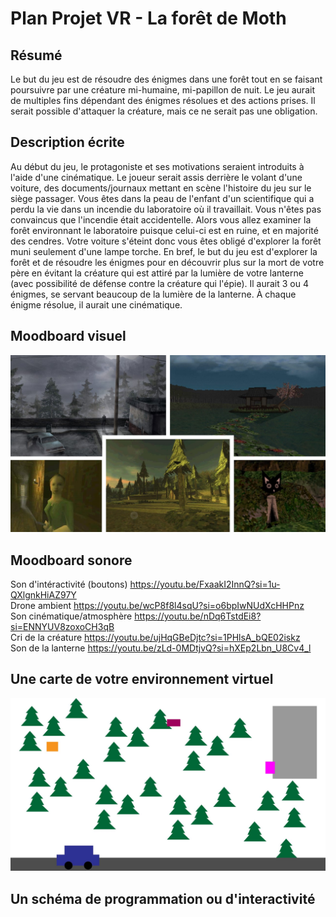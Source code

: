 # Plan Projet VR - La forêt de Moth

## Résumé
Le but du jeu est de résoudre des énigmes dans une forêt tout en se faisant poursuivre par une créature mi-humaine, mi-papillon de nuit. Le jeu aurait de multiples fins dépendant des énigmes résolues et des actions prises. Il serait possible d'attaquer la créature, mais ce ne serait pas une obligation.

## Description écrite
Au début du jeu, le protagoniste et ses motivations seraient introduits à l'aide d'une cinématique. Le joueur serait assis derrière le volant d'une voiture, des documents/journaux mettant en scène l'histoire du jeu sur le siège passager. Vous êtes dans la peau de l'enfant d'un scientifique qui a perdu la vie dans un incendie du laboratoire où il travaillait. Vous n'êtes pas convaincus que l'incendie était accidentelle. Alors vous allez examiner la forêt environnant le laboratoire puisque celui-ci est en ruine, et en majorité des cendres. Votre voiture s'éteint donc vous êtes obligé d'explorer la forêt muni seulement d'une lampe torche. En bref, le but du jeu est d'explorer la forêt et de résoudre les énigmes pour en découvrir plus sur la mort de votre père en évitant la créature qui est attiré par la lumière de votre lanterne (avec possibilité de défense contre la créature qui l'épie). Il aurait 3 ou 4 énigmes, se servant beaucoup de la lumière de la lanterne. À chaque énigme résolue, il aurait une cinématique.

## Moodboard visuel
![moodboard](/assets/moodboard.jpg)

## Moodboard sonore
Son d'intéractivité (boutons) https://youtu.be/FxaakI2InnQ?si=1u-QXlgnkHiAZ97Y <br>
Drone ambient https://youtu.be/wcP8f8l4sqU?si=o6bpIwNUdXcHHPnz <br>
Son cinématique/atmosphère https://youtu.be/nDq6TstdEi8?si=ENNYUV8zoxoCH3qB <br>
Cri de la créature https://youtu.be/ujHqGBeDjtc?si=1PHlsA_bQE02iskz <br>
Son de la lanterne https://youtu.be/zLd-0MDtjvQ?si=hXEp2Lbn_U8Cv4_l <br>

## Une carte de votre environnement virtuel 
![carte](/assets/plandescene.jpg)

## Un schéma de programmation ou d'interactivité
